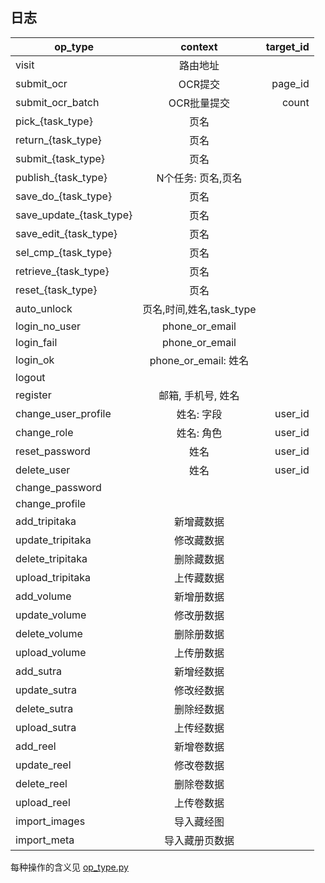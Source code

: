 ## 日志

| op_type             |     context     |  target_id |
|---------------------|:---------------:|-----------:|
| visit               | 路由地址          |            |
| submit_ocr          | OCR提交          | page_id    |
| submit_ocr_batch    | OCR批量提交       | count    |
| pick_{task_type}    | 页名             |            |
| return_{task_type}  | 页名             |            |
| submit_{task_type}  | 页名             |            |
| publish_{task_type} | N个任务: 页名,页名 |            |
| save_do_{task_type} | 页名             |            |
| save_update_{task_type} | 页名         |            |
| save_edit_{task_type} | 页名           |            |
| sel_cmp_{task_type} | 页名             |            |
| retrieve_{task_type}| 页名             |            |
| reset_{task_type}   | 页名             |            |
| auto_unlock         | 页名,时间,姓名,task_type |     |
| login_no_user       | phone_or_email  |            |
| login_fail	      | phone_or_email  |            |
| login_ok	          | phone_or_email: 姓名 |        |
| logout | |
| register            | 邮箱, 手机号, 姓名 |            |
| change_user_profile | 姓名: 字段        | user_id    |
| change_role         | 姓名: 角色        | user_id    |
| reset_password      | 姓名             | user_id    |
| delete_user         | 姓名             | user_id    |
| change_password | |
| change_profile | |
| add_tripitaka | 新增藏数据 |
| update_tripitaka | 修改藏数据 |
| delete_tripitaka | 删除藏数据 |
| upload_tripitaka | 上传藏数据 |
| add_volume | 新增册数据 |
| update_volume | 修改册数据 |
| delete_volume | 删除册数据 |
| upload_volume | 上传册数据 |
| add_sutra | 新增经数据 |
| update_sutra | 修改经数据 |
| delete_sutra | 删除经数据 |
| upload_sutra | 上传经数据 |
| add_reel | 新增卷数据 |
| update_reel | 修改卷数据 |
| delete_reel | 删除卷数据 |
| upload_reel | 上传卷数据 |
| import_images | 导入藏经图 |
| import_meta | 导入藏册页数据 |

每种操作的含义见 [op_type.py](../controller/op_type.py)
